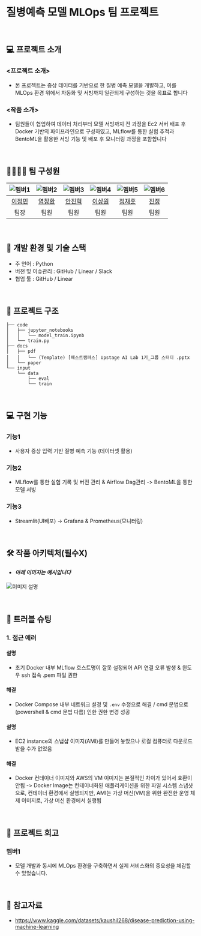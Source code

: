 # 질병예측 모델 MLOps 팀 프로젝트

<br>

## 💻 프로젝트 소개
### <프로젝트 소개>
- 본 프로젝트는 증상 데이터를 기반으로 한 질병 예측 모델을 개발하고, 이를 MLOps 환경 위에서 자동화 및 서빙까지 일관되게 구성하는 것을 목표로 합니다

### <작품 소개>
- 팀원들이 협업하여 데이터 처리부터 모델 서빙까지 전 과정을 Ec2 서버 배포 후 Docker 기반의 파이프라인으로 구성하였고, MLflow를 통한 실험 추적과 BentoML을 활용한 서빙 기능 및 배포 후 모니터링 과정을 포함합니다

<br>

## 👨‍👩‍👦‍👦 팀 구성원

| ![멤버1](https://avatars.githubusercontent.com/u/156163982?v=4) | ![멤버2](https://avatars.githubusercontent.com/u/156163982?v=4) | ![멤버3](https://avatars.githubusercontent.com/u/156163982?v=4) | ![멤버4](https://avatars.githubusercontent.com/u/156163982?v=4) | ![멤버5](https://avatars.githubusercontent.com/u/156163982?v=4) | ![멤버6](https://avatars.githubusercontent.com/u/156163982?v=4) |
| :------------------------------------------------------------: | :------------------------------------------------------------: | :------------------------------------------------------------: | :------------------------------------------------------------: | :------------------------------------------------------------: | :------------------------------------------------------------: |
|   [이정민](https://github.com/yourprofile1)   |   [염창환](https://github.com/yourprofile2)   |   [안진혁](https://github.com/yourprofile3)   |   [이상원](https://github.com/yourprofile4)   |   [정재훈](https://github.com/yourprofile5)   |   [진정](https://github.com/yourprofile6)   |
| 팀장 | 팀원 | 팀원 | 팀원 | 팀원 | 팀원 |

<br>

## 🔨 개발 환경 및 기술 스택
- 주 언어 : Python
- 버전 및 이슈관리 : GitHub / Linear / Slack
- 협업 툴 : GitHub / Linear

<br>

## 📁 프로젝트 구조
```
├── code
│   ├── jupyter_notebooks
│   │   └── model_train.ipynb
│   └── train.py
├── docs
│   ├── pdf
│   │   └── (Template) [패스트캠퍼스] Upstage AI Lab 1기_그룹 스터디 .pptx
│   └── paper
└── input
    └── data
        ├── eval
        └── train
```

<br>

## 💻​ 구현 기능
### 기능1
- 사용자 증상 입력 기반 질병 예측 기능 (데이터셋 활용)

### 기능2
- MLflow를 통한 실험 기록 및 버전 관리 & Airflow Dag관리 -> BentoML을 통한 모델 서빙

### 기능3
- Streamlit(UI배포) -> Grafana & Prometheus(모니터링)

<br>

## 🛠️ 작품 아키텍처(필수X)
- #### _아래 이미지는 예시입니다_
![이미지 설명](https://miro.medium.com/v2/resize:fit:4800/format:webp/1*ub_u88a4MB5Uj-9Eb60VNA.jpeg)

<br>

## 🚨​ 트러블 슈팅
### 1. 접근 에러

#### 설명
- 초기 Docker 내부 MLflow 호스트명이 잘못 설정되어 API 연결 오류 발생 & 윈도우 ssh 접속 .pem 파일 권한
#### 해결
- Docker Compose 내부 네트워크 설정 및 `.env` 수정으로 해결 / cmd 문법으로(powershell & cmd 문법 다름) 인한 권한 변경 성공
#### 설명
- EC2 instance의 스냅샵 이미지(AMI)를 만들어 놓았으나 로컬 컴퓨터로 다운로드 받을 수가 없었음
#### 해결
-  Docker 컨테이너 이미지와 AWS의 VM 이미지는 본질적인 차이가 있어서 호환이 안됨 -> Docker Image는 컨테이너화된 애플리케이션을 위한 파일 시스템 스냅샷으로, 컨테이너 환경에서 실행되지만, AMI는 가상 머신(VM)을 위한 완전한 운영 체제 이미지로, 가상 머신 환경에서 실행됨


<br>

## 📌 프로젝트 회고
### 멤버1
- 모델 개발과 동시에 MLOps 환경을 구축하면서 실제 서비스화의 중요성을 체감할 수 있었습니다.

<br>

## 📰​ 참고자료
- https://www.kaggle.com/datasets/kaushil268/disease-prediction-using-machine-learning
